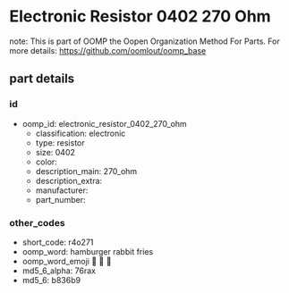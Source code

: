 # Electronic Resistor 0402 270 Ohm  

note: This is part of OOMP the Oopen Organization Method For Parts. For more details: https://github.com/oomlout/oomp_base

##  part details





### id
* oomp_id: electronic_resistor_0402_270_ohm
  * classification: electronic
  * type: resistor
  * size: 0402
  * color: 
  * description_main: 270_ohm
  * description_extra: 
  * manufacturer: 
  * part_number: 

### other_codes
* short_code: r4o271
* oomp_word: hamburger rabbit fries
* oomp_word_emoji :hamburger: :rabbit: :fries:
* md5_6_alpha: 76rax
* md5_6: b836b9